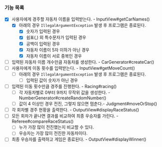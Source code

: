 ### 기능 목록

- [x] 사용자에게 경주할 자동차 이름을 입력받는다. - InputView#getCarNames()
  - [x] 아래의 경우 `IllegalArgumentException` 발생 후 프로그램은 종료된다.
    - [x] 숫자가 입력된 경우
    - [x] 쉼표(,) 외 특수문자가 입력된 경우
    - [x] 공백이 입력된 경우
    - [x] 자동차 이름이 5자 이하가 아닌 경우
    - [x] 자동차 이름이 서로 중복인 경우
- [ ] 입력된 자동차 이름 개수만큼 자동차를 생성한다. - CarGenerator#createCar()
- [ ] 사용자에게 이동 횟수를 입력받는다. - InputView#getMoveCount()
  - [ ] 아래의 경우 `IllegalArgumentException` 발생 후 프로그램은 종료된다.
    - [ ] 입력된 값이 숫자가 아닌 경우
- [ ] 입력된 이동 횟수만큼 경주를 진행한다. - Racing#racing()
  - [ ] 각 자동차별로 0부터 9까지 무작위 값을 생성한다. - NumberGenerator#createRandomNumber()
  - [ ] 값이 4 이상인 경우 전진, 그렇지 않으면 멈춘다.- Judgment#moveOrStop()
- [ ] 각 회차별 경주 현황을 출력한다. - OutputView#displayRaceStatus()
- [ ] 모든 회차가 끝나면 결과를 비교하여 최종 우승자를 가린다. - Referee#compareRaceStatus()
  - [ ] 누가 가장 많이 전진했는지 비교할 수 있다. 
  - [ ] 우승자는 가장 많이 전진한 자동차이다.
- [ ] 최종 우승자를 출력하고 게임은 종료된다. - OutputView#displayWinner()